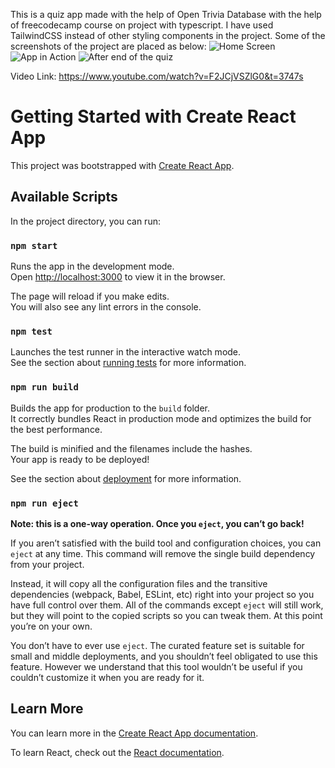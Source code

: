 This is a quiz app made with the help of Open Trivia Database with the help of freecodecamp course on project with typescript. I have used TailwindCSS instead of other styling components in the project. 
Some of the screenshots of the project are placed as below: 
![Home Screen](https://user-images.githubusercontent.com/46434570/145789809-07380e9a-80fb-4183-9215-a33a29903f79.png)
![App in Action](https://user-images.githubusercontent.com/46434570/145790202-7b581cfe-e816-4bc5-953e-d8ff5bcb7bea.png)
![After end of the quiz ](https://user-images.githubusercontent.com/46434570/145790371-038fdb58-d42f-442f-8db3-6fa0ea1d1797.png)

Video Link: https://www.youtube.com/watch?v=F2JCjVSZlG0&t=3747s


# Getting Started with Create React App
This project was bootstrapped with [Create React App](https://github.com/facebook/create-react-app).
## Available Scripts

In the project directory, you can run:

### `npm start`

Runs the app in the development mode.\
Open [http://localhost:3000](http://localhost:3000) to view it in the browser.

The page will reload if you make edits.\
You will also see any lint errors in the console.

### `npm test`

Launches the test runner in the interactive watch mode.\
See the section about [running tests](https://facebook.github.io/create-react-app/docs/running-tests) for more information.

### `npm run build`

Builds the app for production to the `build` folder.\
It correctly bundles React in production mode and optimizes the build for the best performance.

The build is minified and the filenames include the hashes.\
Your app is ready to be deployed!

See the section about [deployment](https://facebook.github.io/create-react-app/docs/deployment) for more information.

### `npm run eject`

**Note: this is a one-way operation. Once you `eject`, you can’t go back!**

If you aren’t satisfied with the build tool and configuration choices, you can `eject` at any time. This command will remove the single build dependency from your project.

Instead, it will copy all the configuration files and the transitive dependencies (webpack, Babel, ESLint, etc) right into your project so you have full control over them. All of the commands except `eject` will still work, but they will point to the copied scripts so you can tweak them. At this point you’re on your own.

You don’t have to ever use `eject`. The curated feature set is suitable for small and middle deployments, and you shouldn’t feel obligated to use this feature. However we understand that this tool wouldn’t be useful if you couldn’t customize it when you are ready for it.

## Learn More

You can learn more in the [Create React App documentation](https://facebook.github.io/create-react-app/docs/getting-started).

To learn React, check out the [React documentation](https://reactjs.org/).
